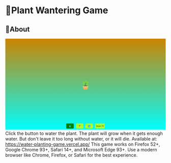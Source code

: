 # 🌱Plant Wantering Game
## 🌱About
![Plant Wantering Game](desktopscreenshot.png)
Click the button to water the plant. The plant will grow when it gets enough water. But don't leave it too long without water, or it will die.
Available at: https://water-planting-game.vercel.app/
This game works on Firefox 52+, Google Chrome 93+, Safari 14+, and Microsoft Edge 93+.
Use a modern browser like Chrome, Firefox, or Safari for the best experience.